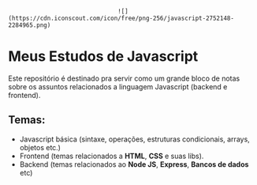                                    ![](https://cdn.iconscout.com/icon/free/png-256/javascript-2752148-2284965.png)


# Meus Estudos de Javascript


Este repositório é destinado pra servir como um grande bloco de notas sobre os assuntos relacionados a linguagem Javascript (backend e frontend).

## Temas:

* Javascript básica (sintaxe, operações, estruturas condicionais, arrays, objetos etc.)
* Frontend (temas relacionados a **HTML**, **CSS** e suas libs).
* Backend (temas relacionados ao **Node JS**, **Express**, **Bancos de dados** etc)
   

